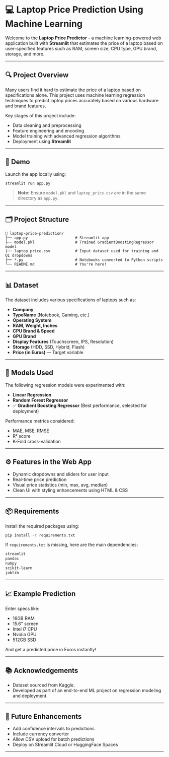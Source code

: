 # 💻 Laptop Price Prediction Using Machine Learning

Welcome to the **Laptop Price Predictor** – a machine learning-powered web application built with **Streamlit** that estimates the price of a laptop based on user-specified features such as RAM, screen size, CPU type, GPU brand, storage, and more.

---

## 🔍 Project Overview

Many users find it hard to estimate the price of a laptop based on specifications alone. This project uses machine learning regression techniques to predict laptop prices accurately based on various hardware and brand features.

Key stages of this project include:

* Data cleaning and preprocessing
* Feature engineering and encoding
* Model training with advanced regression algorithms
* Deployment using **Streamlit**

---

## 🚀 Demo

Launch the app locally using:

```bash
streamlit run app.py
```

> **Note:** Ensure `model.pkl` and `laptop_price.csv` are in the same directory as `app.py`.

---

## 🗂️ Project Structure

```plaintext
📁 laptop-price-prediction/
├── app.py                     # Streamlit app
├── model.pkl                  # Trained GradientBoostingRegressor model
├── laptop_price.csv           # Input dataset used for training and UI dropdowns
├── *.py                       # Notebooks converted to Python scripts
└── README.md                  # You're here!
```

---

## 📊 Dataset

The dataset includes various specifications of laptops such as:

* **Company**
* **TypeName** (Notebook, Gaming, etc.)
* **Operating System**
* **RAM, Weight, Inches**
* **CPU Brand & Speed**
* **GPU Brand**
* **Display Features** (Touchscreen, IPS, Resolution)
* **Storage** (HDD, SSD, Hybrid, Flash)
* **Price (in Euros)** — Target variable

---

## 🧠 Models Used

The following regression models were experimented with:

* **Linear Regression**
* **Random Forest Regressor**
* ✅ **Gradient Boosting Regressor** (Best performance, selected for deployment)

Performance metrics considered:

* MAE, MSE, RMSE
* R² score
* K-Fold cross-validation

---

## ⚙️ Features in the Web App

* Dynamic dropdowns and sliders for user input
* Real-time price prediction
* Visual price statistics (min, max, avg, median)
* Clean UI with styling enhancements using HTML & CSS

---

## 📦 Requirements

Install the required packages using:

```bash
pip install -r requirements.txt
```

If `requirements.txt` is missing, here are the main dependencies:

```txt
streamlit
pandas
numpy
scikit-learn
joblib
```

---

## 📈 Example Prediction

Enter specs like:

* 16GB RAM
* 15.6" screen
* Intel i7 CPU
* Nvidia GPU
* 512GB SSD

And get a predicted price in Euros instantly!

---

## 📚 Acknowledgements

* Dataset sourced from Kaggle.
* Developed as part of an end-to-end ML project on regression modeling and deployment.

---

## 📌 Future Enhancements

* Add confidence intervals to predictions
* Include currency converter
* Allow CSV upload for batch predictions
* Deploy on Streamlit Cloud or HuggingFace Spaces

---

